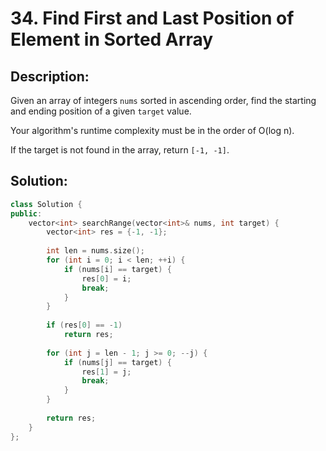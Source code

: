 # 34. Find First and Last Position of Element in Sorted Array

## Description:

Given an array of integers `nums` sorted in ascending order, find the starting and ending position of a given `target` value.

Your algorithm's runtime complexity must be in the order of O(log n).

If the target is not found in the array, return `[-1, -1]`.

## Solution:

```c++
class Solution {
public:
    vector<int> searchRange(vector<int>& nums, int target) {
        vector<int> res = {-1, -1};
        
        int len = nums.size();
        for (int i = 0; i < len; ++i) {
            if (nums[i] == target) {
                res[0] = i;
                break;
            }
        }
        
        if (res[0] == -1)
            return res;
        
        for (int j = len - 1; j >= 0; --j) {
            if (nums[j] == target) {
                res[1] = j;
                break;
            }
        }
        
        return res;
    }
};
```

<!-- remark：

-  -->
